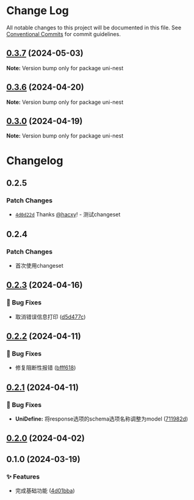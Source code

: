 # Change Log

All notable changes to this project will be documented in this file.
See [Conventional Commits](https://conventionalcommits.org) for commit guidelines.

## [0.3.7](https://github.com/hacxy/uni-nest/compare/v0.3.6...v0.3.7) (2024-05-03)

**Note:** Version bump only for package uni-nest

## [0.3.6](https://github.com/hacxy/uni-nest/compare/v0.3.5...v0.3.6) (2024-04-20)

**Note:** Version bump only for package uni-nest

## [0.3.0](https://github.com/hacxy/uni-nest/compare/v0.2.3...v0.3.0) (2024-04-19)

**Note:** Version bump only for package uni-nest

# Changelog

## 0.2.5

### Patch Changes

- [`4d0d22d`](https://github.com/hacxy/uni-nest/commit/4d0d22d29b13849b6faf64b644ebd2973377f5b4) Thanks [@hacxy](https://github.com/hacxy)! - 测试changeset

## 0.2.4

### Patch Changes

- 首次使用changeset

## [0.2.3](https://github.com/hacxy/uni-nest/compare/v0.2.2...v0.2.3) (2024-04-16)

### 🐛 Bug Fixes

- 取消错误信息打印 ([d5d477c](https://github.com/hacxy/uni-nest/commit/d5d477c1843da67c8572e9db70ad4fea6096ce4d))

## [0.2.2](https://github.com/hacxy/uni-nest/compare/v0.2.1...v0.2.2) (2024-04-11)

### 🐛 Bug Fixes

- 修复阻断性报错 ([bfff618](https://github.com/hacxy/uni-nest/commit/bfff6183a2655a9e36add70524d54d5403f5c4cd))

## [0.2.1](https://github.com/hacxy/uni-nest/compare/v0.2.0...v0.2.1) (2024-04-11)

### 🐛 Bug Fixes

- **UniDefine:** 将response选项的schema选项名称调整为model ([711982d](https://github.com/hacxy/uni-nest/commit/711982dbd88f8542ba206f84e0592d0eca553954))

## [0.2.0](https://github.com/hacxy/uni-nest/compare/v0.1.0...v0.2.0) (2024-04-02)

## 0.1.0 (2024-03-19)

### ✨ Features

- 完成基础功能 ([4d01bba](https://github.com/hacxy/uni-nestjs/commit/4d01bbaf0edb5d7e53e46c2c2ae2b1af36eedf7f))
